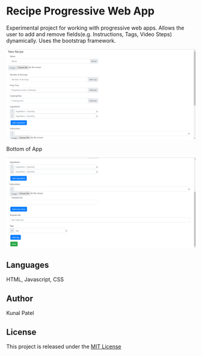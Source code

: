 # Recipe Progressive Web App
Experimental project for working with progressive web apps. Allows the user to add and remove fields(e.g. Instructions, Tags, Video Steps)
dynamically. Uses the bootstrap framework.


![Screenshot](https://github.com/kpatel122/Recipe-App/blob/master/Images/recipe1.png)

Bottom of App

![Screenshot](https://github.com/kpatel122/Recipe-App/blob/master/Images/recipe2.png)

## Languages
HTML, Javascript, CSS

## Author
Kunal Patel

## License
This project is released under the [MIT License](https://opensource.org/licenses/MIT) 

